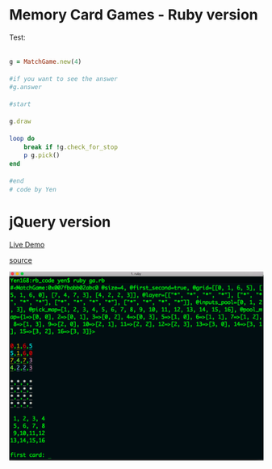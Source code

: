 # Memory Card Games - Ruby version


Test:

```ruby

g = MatchGame.new(4)

#if you want to see the answer
#g.answer

#start

g.draw

loop do
	break if !g.check_for_stop
	p g.pick()
end

#end
# code by Yen
```

# jQuery version

[Live Demo](http://yen168.github.io/memory-card-games-ruby/match-game-jquery/matchGame.html)

[source](https://github.com/Yen168/memory-card-games-ruby/tree/master/match-game-jquery)

![pic](https://github.com/Yen168/memory-card-games-ruby/blob/master/mg-ruby.png)
